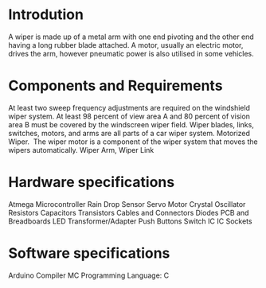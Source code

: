 # Introdution
  A wiper is made up of a metal arm with one end pivoting and the other end having a long rubber blade attached. A motor, usually an electric motor, drives the arm, however pneumatic power is also utilised in some vehicles.

# Components and Requirements
  At least two sweep frequency adjustments are required on the windshield wiper system. At least 98 percent of view area A and 80 percent of vision area B must be covered by the windscreen wiper field. Wiper blades, links, switches, motors, and arms are all parts of a car wiper system.
Motorized Wiper. 
The wiper motor is a component of the wiper system that moves the wipers automatically.
Wiper Arm, Wiper Link

# Hardware specifications
  Atmega Microcontroller
  Rain Drop Sensor
  Servo Motor
  Crystal Oscillator
  Resistors
  Capacitors
  Transistors
  Cables and Connectors
  Diodes
  PCB and Breadboards
  LED
  Transformer/Adapter
  Push Buttons
  Switch
  IC
  IC Sockets
  
# Software specifications
  Arduino Compiler
  MC Programming Language: C

  
